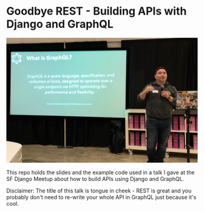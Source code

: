 # Goodbye REST - Building APIs with Django and GraphQL

![it me](https://raw.githubusercontent.com/jaydenwindle/django-graphql-talk/master/talk.jpg)


This repo holds the slides and the example code used in a talk I gave at the 
SF Django Meetup about how to build APIs using Django and GraphQL.

Disclaimer: The title of this talk is tongue in cheek - REST is great and you
probably don't need to re-write your whole API in GraphQL just because it's cool.
